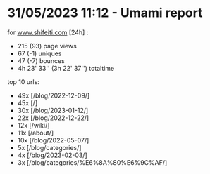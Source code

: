 # 31/05/2023 11:12 - Umami report
for www.shifeiti.com [24h] :

 - 215 (93) page views
 - 67 (-1) uniques
 - 47 (-7) bounces
 - 4h 23' 33'' (3h 22' 37'') totaltime


top 10 urls:
 - 49x [/blog/2022-12-09/]
 - 45x [/]
 - 30x [/blog/2023-01-12/]
 - 22x [/blog/2022-12-22/]
 - 12x [/wiki/]
 - 11x [/about/]
 - 10x [/blog/2022-05-07/]
 - 5x [/blog/categories/]
 - 4x [/blog/2023-02-03/]
 - 3x [/blog/categories/%E6%8A%80%E6%9C%AF/]


